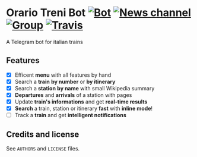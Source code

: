 # Orario Treni Bot [![Bot](https://img.shields.io/badge/Telegram-@OrarioTreniBot-red.svg?style=flat)][Bot] [![News channel](https://img.shields.io/badge/News-@OrarioTreni-orange.svg?style=flat)][Channel] [![Group](https://img.shields.io/badge/Telegram%20Group-@MarcoBusterGroup-blue.svg?style=flat)][Group] [![Travis](https://travis-ci.org/MarcoBuster/OrarioTreniBot.svg?branch=rewrite)][Travis]
A Telegram bot for italian trains

## Features
- [x] Efficent **menu** with all features by hand
- [x] Search a **train** **by number** or **by itinerary** 
- [x] Search a **station** **by name** with small Wikipedia summary
- [x] **Departures** and **arrivals** of a station with pages
- [x] Update **train's informations** and get **real-time results**
- [x] **Search** a train, station or itinerary **fast** with **inline mode**!
- [ ] Track a **train** and get **intelligent notifications**

## Credits and license
See <code>AUTHORS</code> and <code>LICENSE</code> files.

<!-- URLS -->
[Bot]: https://t.me/OrarioTreniBot
[Channel]: https://t.me/OrarioTreni
[Group]: https://t.me/MarcoBusterGroup
[Travis]: https://travis-ci.org/MarcoBuster/OrarioTreniBot

